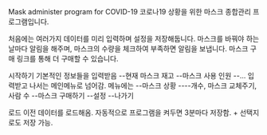 Mask administer program for COVID-19
코로나19 상황을 위한 마스크 종합관리 프로그램입니다.

처음에는 여러가지 데이터를 미리 입력하며 설정을 저장해둡니다.
마스크를 바꿔야 하는 날마다 알림을 해주며,
마스크의 수량을 체크하여 부족하면 알림을 보냅니다.
마스크 구매 링크를 통해 더 구매할 수 있습니다.

시작하기
기본적인 정보들을 입력받음
--현재 마스크 재고
--마스크 사용 인원
--...
입력받고 나서는 메인메뉴로 넘어감.
메뉴에는
--마스크 상황
----개수, 마스크 교체주기, 사람 수
--마스크 구매하기
--설정
--나가기

로드
이전 데이터를 로드해옴.
자동적으로 프로그램을 켜두면 3분마다 저장함. + 선택지로도 저장 가능.
